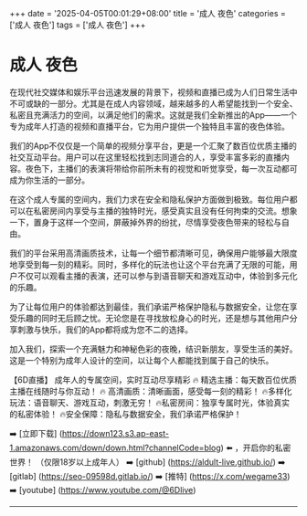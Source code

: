 +++
date = '2025-04-05T00:01:29+08:00'
title = '成人 夜色'
categories = ['成人 夜色']
tags = ['成人 夜色']
+++

# 成人 夜色

在现代社交媒体和娱乐平台迅速发展的背景下，视频和直播已成为人们日常生活中不可或缺的一部分。尤其是在成人内容领域，越来越多的人希望能找到一个安全、私密且充满活力的空间，以满足他们的需求。这就是我们全新推出的App——一个专为成年人打造的视频和直播平台，它为用户提供一个独特且丰富的夜色体验。

我们的App不仅仅是一个简单的视频分享平台，更是一个汇聚了数百位优质主播的社交互动平台。用户可以在这里轻松找到志同道合的人，享受丰富多彩的直播内容。夜色下，主播们的表演将带给你前所未有的视觉和听觉享受，每一次互动都可成为你生活的一部分。

在这个成人专属的空间内，我们力求在安全和隐私保护方面做到极致。每位用户都可以在私密房间内享受与主播的独特时光，感受真实且没有任何拘束的交流。想象一下，置身于这样一个空间，屏蔽掉外界的纷扰，尽情享受夜色带来的轻松与自由。

我们的平台采用高清画质技术，让每一个细节都清晰可见，确保用户能够最大限度地享受到每一刻的精彩。同时，多样化的玩法也让这个平台充满了无限的可能，用户不仅可以观看主播的表演，还可以参与到语音聊天和游戏互动中，体验到多元化的乐趣。

为了让每位用户的体验都达到最佳，我们承诺严格保护隐私与数据安全，让您在享受乐趣的同时无后顾之忧。无论您是在寻找放松身心的时光，还是想与其他用户分享刺激与快乐，我们的App都将成为您不二的选择。

加入我们，探索一个充满魅力和神秘色彩的夜晚，结识新朋友，享受生活的美好。这是一个特别为成年人设计的空间，以让每个人都能找到属于自己的快乐。

【6D直播】
成年人的专属空间，实时互动尽享精彩
🔥 精选主播：每天数百位优质主播在线随时与你互动！
🔥 高清画质：清晰画面，感受每一刻的精彩！
🔥多样化玩法：语音聊天、游戏互动，刺激无穷！
🔥私密房间：独享专属时光，体验真实的私密体验！
🔥安全保障：隐私与数据安全，我们承诺严格保护！

➡️ [立即下载] (https://down123.s3.ap-east-1.amazonaws.com/down/down.html?channelCode=blog) ⬅️ ，开启你的私密世界！
（仅限18岁以上成年人）
➡️ [github] (https://aldult-live.github.io/)
➡️ [gitlab] (https://seo-09598d.gitlab.io/)
➡️ [推特] (https://x.com/wegame33)
➡️ [youtube] (https://www.youtube.com/@6Dlive)

---
